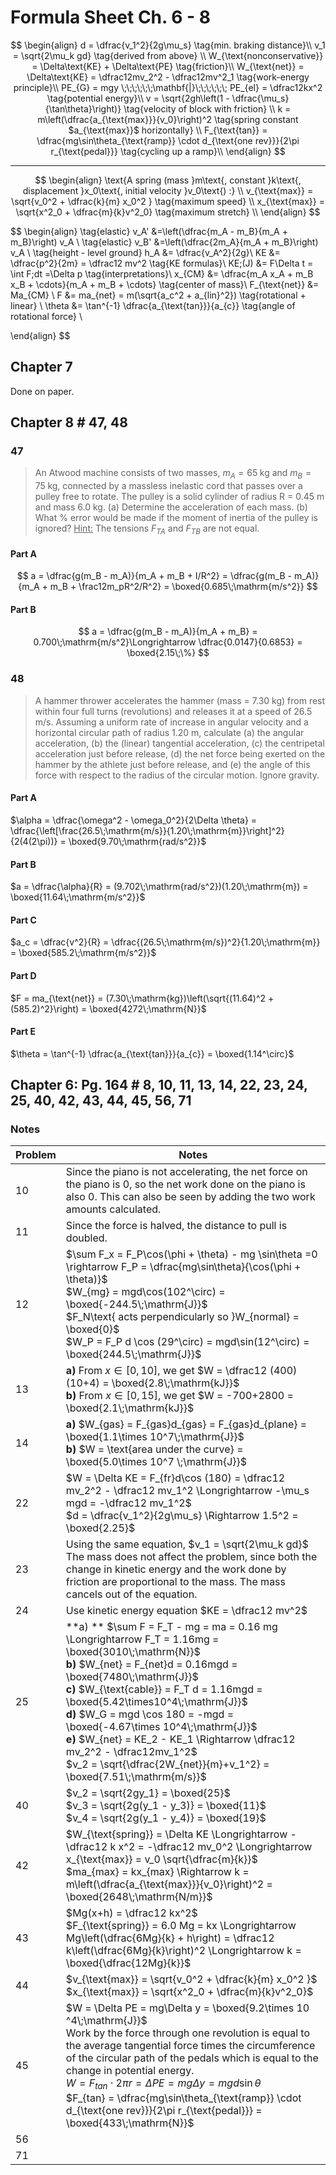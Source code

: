 # Formula Sheet Ch. 6 - 8

$$
\begin{align}
d = \dfrac{v_1^2}{2g\mu_s} \tag{min. braking distance}\\
v_1 = \sqrt{2\mu_k gd} \tag{derived from above} \\ 
W_{\text{nonconservative}} = \Delta\text{KE} + \Delta\text{PE} \tag{friction}\\
W_{\text{net}} = \Delta\text{KE} = \dfrac12mv_2^2 - \dfrac12mv^2_1 \tag{work-energy principle}\\
PE_{G} = mgy \;\;\;\;\;\;\mathbf{|}\;\;\;\;\;\; PE_{el} = \dfrac12kx^2 \tag{potential energy}\\
v = \sqrt{2gh\left(1 - \dfrac{\mu_s}{\tan\theta}\right)} \tag{velocity of block with friction} \\
k = m\left(\dfrac{a_{\text{max}}}{v_0}\right)^2 \tag{spring constant $a_{\text{max}}$ horizontally} \\
F_{\text{tan}} = \dfrac{mg\sin\theta_{\text{ramp}} \cdot d_{\text{one rev}}}{2\pi r_{\text{pedal}}} \tag{cycling up a ramp}\\
\end{align}
$$

------


$$
\begin{align}
\text{A spring (mass }m\text{, constant }k\text{, displacement }x_0\text{, initial velocity }v_0\text{) :} \\
v_{\text{max}} = \sqrt{v_0^2 + \dfrac{k}{m} x_0^2 } \tag{maximum speed} \\
x_{\text{max}} = \sqrt{x^2_0 + \dfrac{m}{k}v^2_0} \tag{maximum stretch} \\
\end{align}
$$

$$
\begin{align}
\tag{elastic}
v_A' &=\left(\dfrac{m_A - m_B}{m_A + m_B}\right) v_A \\
\tag{elastic}
v_B' &=\left(\dfrac{2m_A}{m_A + m_B}\right) v_A \\
\tag{height - level ground}
h_A &= \dfrac{v_A^2}{2g}\\
KE &= \dfrac{p^2}{2m} = \dfrac12 mv^2 \tag{KE formulas}\\
KE\;(J) &= F\Delta t = \int F\;dt =\Delta p \tag{interpretations}\\
x_{CM} &= \dfrac{m_A x_A + m_B x_B + \cdots}{m_A + m_B + \cdots} \tag{center of mass}\\
F_{\text{net}} &= Ma_{CM} \\
F &= ma_{net} = m(\sqrt{a_c^2 + a_{lin}^2}) \tag{rotational + linear} \\
\theta &= \tan^{-1} \dfrac{a_{\text{tan}}}{a_{c}} \tag{angle of rotational force} \\

\end{align}
$$

## Chapter 7

Done on paper.

## Chapter 8 # 47, 48

### 47

>  An Atwood machine consists of two masses, $m_A = 65\;\mathrm{kg}$ and $m_B = 75\;\mathrm{kg}$, connected by a massless inelastic cord that passes over a pulley free to rotate. The pulley is a solid cylinder of radius R = 0.45 m and mass 6.0 kg. (a) Determine the acceleration of each mass. (b) What % error would be made if the moment of inertia of the pulley is ignored? <u>Hint:</u> The tensions $F_{TA}$ and $F_{TB}$ are not equal.

#### Part A

$$
a = \dfrac{g(m_B - m_A)}{m_A + m_B + I/R^2} = \dfrac{g(m_B - m_A)}{m_A + m_B + \frac12m_pR^2/R^2} = \boxed{0.685\;\mathrm{m/s^2}}
$$

#### Part B

$$
a = \dfrac{g(m_B - m_A)}{m_A + m_B} = 0.700\;\mathrm{m/s^2}\Longrightarrow \dfrac{0.0147}{0.6853} = \boxed{2.15\;\%}
$$

### 48

> A hammer thrower accelerates the hammer (mass = 7.30 kg) from rest within four full turns (revolutions) and releases it at a speed of 26.5 m/s. Assuming a uniform rate of increase in angular velocity and a horizontal circular path of radius 1.20 m, calculate (a) the angular acceleration, (b) the (linear) tangential acceleration, (c) the centripetal acceleration just before release, (d) the net force being exerted on the hammer by the athlete just before release, and (e) the angle of this force with respect to the radius of the circular motion. Ignore gravity.

#### Part A

$\alpha = \dfrac{\omega^2 - \omega_0^2}{2\Delta \theta} = \dfrac{\left[\frac{26.5\;\mathrm{m/s}}{1.20\;\mathrm{m}}\right]^2}{2(4(2\pi))} = \boxed{9.70\;\mathrm{rad/s^2}}$

#### Part B

$a = \dfrac{\alpha}{R} = (9.702\;\mathrm{rad/s^2})(1.20\;\mathrm{m}) = \boxed{11.64\;\mathrm{m/s^2}}$

#### Part C

$a_c = \dfrac{v^2}{R} = \dfrac{(26.5\;\mathrm{m/s})^2}{1.20\;\mathrm{m}} = \boxed{585.2\;\mathrm{m/s^2}}$

#### Part D

$F = ma_{\text{net}} = (7.30\;\mathrm{kg})\left(\sqrt{(11.64)^2 + (585.2)^2}\right) =  \boxed{4272\;\mathrm{N}}$

#### Part E

$\theta = \tan^{-1} \dfrac{a_{\text{tan}}}{a_{c}} = \boxed{1.14^\circ}$

## Chapter 6: Pg. 164 # 8, 10, 11, 13, 14, 22, 23, 24, 25, 40, 42, 43, 44, 45, 56, 71

### Notes

| Problem | Notes                                                        |
| ------- | ------------------------------------------------------------ |
| 10      | Since the piano is not accelerating, the net force on the piano is 0, so the net work done on the piano is also 0. This can also be seen by adding the two work amounts calculated. |
| 11      | Since the force is halved, the distance to pull is doubled.  |
| 12      | $\sum F_x = F_P\cos(\phi + \theta) - mg \sin\theta =0 \rightarrow F_P = \dfrac{mg\sin\theta}{\cos(\phi + \theta)}$<br /> $W_{mg} = mgd\cos(102^\circ) = \boxed{-244.5\;\mathrm{J}}$<br />$F_N\text{ acts perpendicularly so }W_{normal} = \boxed{0}$<br />$W_P = F_P d \cos (29^\circ) = mgd\sin(12^\circ) = \boxed{244.5\;\mathrm{J}}$ |
| 13      | **a)** From $x \in [0,10]$, we get $W = \dfrac12 (400)(10+4) = \boxed{2.8\;\mathrm{kJ}}$<br />**b)** From $x\in [0,15]$, we get $W = -700+2800 = \boxed{2.1\;\mathrm{kJ}}$ |
| 14      | **a)** $W_{gas} = F_{gas}d_{gas} = F_{gas}d_{plane} = \boxed{1.1\times 10^7\;\mathrm{J}}$<br />**b)** $W = \text{area under the curve} = \boxed{5.0\times 10^7 \;\mathrm{J}}$ |
| 22      | $W = \Delta KE = F_{fr}d\cos (180) = \dfrac12 mv_2^2 - \dfrac12 mv_1^2 \Longrightarrow -\mu_s mgd = -\dfrac12 mv_1^2$<br />$d = \dfrac{v_1^2}{2g\mu_s} \Rightarrow 1.5^2 = \boxed{2.25}$ |
| 23      | Using the same equation, $v_1 = \sqrt{2\mu_k gd}$<br />The mass does not affect the problem, since both the change in kinetic energy and the work done by friction are proportional to the mass. The mass cancels out of the equation. |
| 24      | Use kinetic energy equation $KE = \dfrac12 mv^2$             |
| 25      | **a) ** $\sum F = F_T - mg = ma = 0.16 mg \Longrightarrow F_T = 1.16mg = \boxed{3010\;\mathrm{N}}$<br />**b)** $W_{net} = F_{net}d = 0.16mgd = \boxed{7480\;\mathrm{J}}$<br />**c)** $W_{\text{cable}} = F_T d = 1.16mgd = \boxed{5.42\times10^4\;\mathrm{J}}$<br />**d)** $W_G = mgd \cos 180 = -mgd = \boxed{-4.67\times 10^4\;\mathrm{J}}$<br />**e)** $W_{net} = KE_2 - KE_1 \Rightarrow \dfrac12 mv_2^2 - \dfrac12mv_1^2$ <br />$v_2 = \sqrt{\dfrac{2W_{net}}{m}+v_1^2} = \boxed{7.51\;\mathrm{m/s}}$ |
| 40      | $v_2 = \sqrt{2gy_1} = \boxed{25}$<br /> $v_3 = \sqrt{2g(y_1 - y_3)} = \boxed{11}$<br />$v_4 = \sqrt{2g(y_1 - y_4)} = \boxed{19}$ |
| 42      | $W_{\text{spring}} = \Delta KE \Longrightarrow -\dfrac12 k x^2 = -\dfrac12 mv_0^2 \Longrightarrow x_{\text{max}} = v_0 \sqrt{\dfrac{m}{k}}$<br />$ma_{max} = kx_{max} \Rightarrow k = m\left(\dfrac{a_{\text{max}}}{v_0}\right)^2 = \boxed{2648\;\mathrm{N/m}}$ |
| 43      | $Mg(x+h) = \dfrac12 kx^2$ <br />$F_{\text{spring}} = 6.0 Mg = kx \Longrightarrow Mg\left(\dfrac{6Mg}{k} + h\right) = \dfrac12 k\left(\dfrac{6Mg}{k}\right)^2 \Longrightarrow k = \boxed{\dfrac{12Mg}{k}}$ |
| 44      | $v_{\text{max}} = \sqrt{v_0^2 + \dfrac{k}{m} x_0^2 }$<br />$x_{\text{max}} = \sqrt{x^2_0 + \dfrac{m}{k}v^2_0}$ |
| 45      | $W = \Delta PE = mg\Delta y = \boxed{9.2\times 10 ^4\;\mathrm{J}}$<br /> Work by the force through one revolution is equal to the average tangential force times the circumference of the circular path of the pedals which is equal to the change in potential energy. <br />$W = F_{tan} \cdot 2\pi r = \Delta PE = mg \Delta y = mgd\sin\theta$<br />$F_{tan} = \dfrac{mg\sin\theta_{\text{ramp}} \cdot d_{\text{one rev}}}{2\pi r_{\text{pedal}}} = \boxed{433\;\mathrm{N}}$ |
| 56      |                                                              |
| 71      |                                                              |

